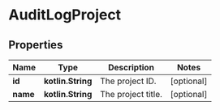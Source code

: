 
# AuditLogProject

## Properties
| Name | Type | Description | Notes |
| ------------ | ------------- | ------------- | ------------- |
| **id** | **kotlin.String** | The project ID. |  [optional] |
| **name** | **kotlin.String** | The project title. |  [optional] |



